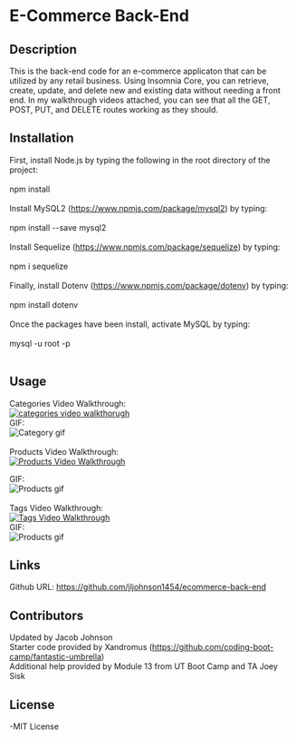 # E-Commerce Back-End

## Description
This is the back-end code for an e-commerce applicaton that can be utilized by any retail business. Using Insomnia Core, you can retrieve, create, update, and delete new and existing data without needing a front end. In my walkthrough videos attached, you can see that all the GET, POST, PUT, and DELETE routes working as they should.

## Installation
First, install Node.js by typing the following in the root directory of the project:
  <br>
  <br>
    npm install
<br>
<br>
Install MySQL2 (https://www.npmjs.com/package/mysql2) by typing:
    <br>
    <br>
    npm install --save mysql2
    <br>
    <br>
Install Sequelize (https://www.npmjs.com/package/sequelize) by typing:
<br>
<br>
npm i sequelize
<br>
<br>
Finally, install Dotenv (https://www.npmjs.com/package/dotenv) by typing:
<br>
<br>
npm install dotenv
<br>
<br>
Once the packages have been install, activate MySQL by typing:
<br>
<br>
mysql -u root -p
<br>
<br>



## Usage
Categories Video Walkthrough:
<br>
[![categories video walkthorugh](https://i9.ytimg.com/vi/dNKCiDYCGVE/mq2.jpg?sqp=CKipnIwG&rs=AOn4CLDmXX4KP5cgba5PuGYZ9HE_1R8d5g)](https://youtu.be/OtYY7nW4oiQ)
<br>
GIF:
<br>
![Category gif](/assets/category.gif)
<br>
<br>
Products Video Walkthrough:
<br>
[![Products Video Walkthrough](https://i9.ytimg.com/vi/dNKCiDYCGVE/mq2.jpg?sqp=CKipnIwG&rs=AOn4CLDmXX4KP5cgba5PuGYZ9HE_1R8d5g)](https://youtu.be/icyoqDm8AjA)
<br>

GIF:
<br>
![Products gif](/assets/products.gif)
<br>
<br>
Tags Video Walkthrough:
<br>
[![Tags Video Walkthrough](https://i9.ytimg.com/vi/dNKCiDYCGVE/mq2.jpg?sqp=CKipnIwG&rs=AOn4CLDmXX4KP5cgba5PuGYZ9HE_1R8d5g)](https://youtu.be/dNKCiDYCGVE)
<br>
GIF:
<br>
![Products gif](/assets/tags.gif)

## Links

Github URL: https://github.com/jljohnson1454/ecommerce-back-end




## Contributors
Updated by Jacob Johnson
</br>
Starter code provided by Xandromus (https://github.com/coding-boot-camp/fantastic-umbrella)
</br>
Additional help provided by Module 13 from UT Boot Camp and TA Joey Sisk

## License
-MIT License